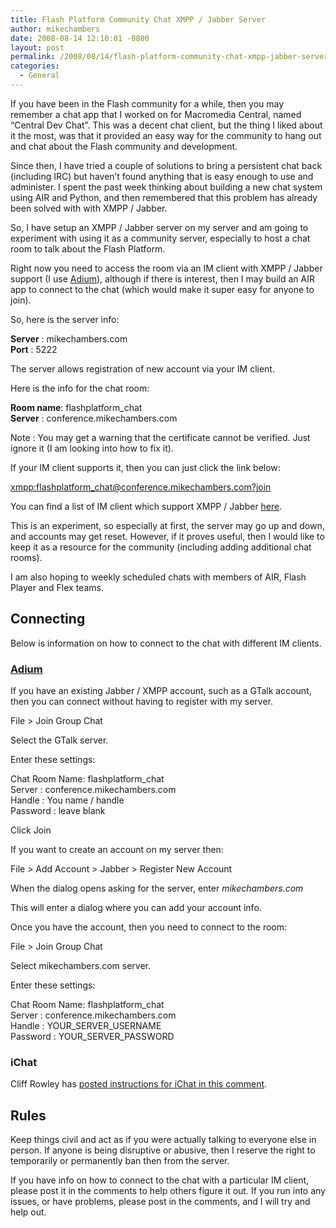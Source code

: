 ```yaml
---
title: Flash Platform Community Chat XMPP / Jabber Server
author: mikechambers
date: 2008-08-14 12:10:01 -0800
layout: post
permalink: /2008/08/14/flash-platform-community-chat-xmpp-jabber-server/
categories:
  - General
---
```



If you have been in the Flash community for a while, then you may remember a chat app that I worked on for Macromedia Central, named &#8220;Central Dev Chat&#8221;. This was a decent chat client, but the thing I liked about it the most, was that it provided an easy way for the community to hang out and chat about the Flash community and development.

Since then, I have tried a couple of solutions to bring a persistent chat back (including IRC) but haven&#8217;t found anything that is easy enough to use and administer. I spent the past week thinking about building a new chat system using AIR and Python, and then remembered that this problem has already been solved with with XMPP / Jabber.

So, I have setup an XMPP / Jabber server on my server and am going to experiment with using it as a community server, especially to host a chat room to talk about the Flash Platform.  
<!--more-->

  
Right now you need to access the room via an IM client with XMPP / Jabber support (I use [Adium][1]), although if there is interest, then I may build an AIR app to connect to the chat (which would make it super easy for anyone to join).

So, here is the server info:

**Server** : mikechambers.com  
**Port** : 5222

The server allows registration of new account via your IM client.

Here is the info for the chat room:

**Room name**: flashplatform_chat  
**Server** : conference.mikechambers.com

Note : You may get a warning that the certificate cannot be verified. Just ignore it (I am looking into how to fix it).

If your IM client supports it, then you can just click the link below:

<xmpp:flashplatform_chat@conference.mikechambers.com?join>

You can find a list of IM client which support XMPP / Jabber [here][2].

This is an experiment, so especially at first, the server may go up and down, and accounts may get reset. However, if it proves useful, then I would like to keep it as a resource for the community (including adding additional chat rooms).

I am also hoping to weekly scheduled chats with members of AIR, Flash Player and Flex teams.

## Connecting

Below is information on how to connect to the chat with different IM clients.

### [Adium][1]

If you have an existing Jabber / XMPP account, such as a GTalk account, then you can connect without having to register with my server.

File > Join Group Chat

Select the GTalk server.

Enter these settings:

Chat Room Name: flashplatform_chat  
Server : conference.mikechambers.com  
Handle : You name / handle  
Password : leave blank

Click Join

If you want to create an account on my server then:

File > Add Account > Jabber > Register New Account

When the dialog opens asking for the server, enter *mikechambers.com*

This will enter a dialog where you can add your account info.

Once you have the account, then you need to connect to the room:

File > Join Group Chat

Select mikechambers.com server.

Enter these settings:

Chat Room Name: flashplatform_chat  
Server : conference.mikechambers.com  
Handle : YOUR\_SERVER\_USERNAME  
Password : YOUR\_SERVER\_PASSWORD

### iChat

Cliff Rowley has [posted instructions for iChat in this comment][3].

## Rules

Keep things civil and act as if you were actually talking to everyone else in person. If anyone is being disruptive or abusive, then I reserve the right to temporarily or permanently ban then from the server.

If you have info on how to connect to the chat with a particular IM client, please post it in the comments to help others figure it out. If you run into any issues, or have problems, please post in the comments, and I will try and help out.

 [1]: http://www.adiumx.com/
 [2]: http://www.jabber.org/clients
 [3]: http://www.mikechambers.com/blog/2008/08/14/flash-platform-community-chat-xmpp-jabber-server/#comment-13278